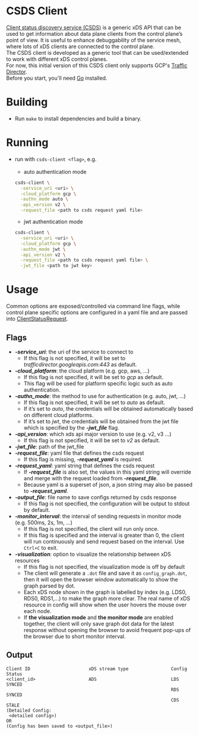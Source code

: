 # CSDS Client
[Client status discovery service (CSDS)](https://www.envoyproxy.io/docs/envoy/latest/api-v3/service/status/v3/csds.proto) is a generic xDS API that can be used to get information about data plane clients from the control plane’s point of view. It is useful to enhance debuggability of the service mesh, where lots of xDS clients are connected to the control plane.<br/>
The CSDS client is developed as a generic tool that can be used/extended to work with different xDS control planes.<br/>
For now, this initial version of this CSDS client only supports GCP's [Traffic Director](https://cloud.google.com/traffic-director).
<br/>Before you start, you'll need [Go](https://golang.org/) installed.

# Building
* Run `make` to install dependencies and build a binary.

# Running
* run with `csds-client <flag>`, e.g. <br/><br/>
   * auto authentication mode
   ```bash
   csds-client \
     -service_uri <uri> \
     -cloud_platform gcp \
     -authn_mode auto \
     -api_version v2 \
     -request_file <path to csds request yaml file>
  ```
   * jwt authentication mode
   ```bash
   csds-client \
     -service_uri <uri> \
     -cloud_platform gcp \
     -authn_mode jwt \
     -api_version v2 \
     -request_file <path to csds request yaml file> \
     -jwt_file <path to jwt key>
  ```

# Usage
Common options are exposed/controlled via command line flags, while control plane specific options are configured in a yaml file and are passed into [ClientStatusRequest](https://www.envoyproxy.io/docs/envoy/latest/api-v3/service/status/v3/csds.proto#service-status-v3-clientstatusrequest).
## Flags
* ***-service_uri***: the uri of the service to connect to 
   * If this flag is not specified, it will be set to *trafficdirector.googleapis.com:443* as default.
* ***-cloud_platform***: the cloud platform (e.g. gcp, aws,  ...)
  * If this flag is not specified, it will be set to *gcp* as default.
  * This flag will be used for platform specific logic such as auto authentication.
* ***-authn_mode***: the method to use for authentication (e.g. auto, jwt, ...)
  * If this flag is not specified, it will be set to *auto* as default.
  * If it’s set to *auto*, the credentials will be obtained automatically based on different cloud platforms.
  * If it’s set to *jwt*, the credentials will be obtained from the jwt file which is specified by the ***-jwt_file*** flag.
* ***-api_version***: which xds api major version to use (e.g. v2, v3 ...)
  * If this flag is not specified, it will be set to *v2* as default.
* ***-jwt_file***: path of the jwt_file
* ***-request_file***: yaml file that defines the csds request
  * If this flag is missing, ***-request_yaml*** is required.
* ***-request_yaml***: yaml string that defines the csds request
  * If ***-request_file*** is also set, the values in this yaml string will override and merge with the request loaded from ***-request_file***. 
  * Because yaml is a superset of json, a json string may also be passed to ***-request_yaml***.
* ***-output_file***: file name to save configs returned by csds response
   * If this flag is not specified, the configuration will be output to stdout by default.
* ***-monitor_interval***: the interval of sending requests in monitor mode (e.g. 500ms, 2s, 1m, ...)
   * If this flag is not specified, the client will run only once.
   * If this flag is specified and the interval is greater than 0, the client will run continuously and send request based on the interval. Use `Ctrl+C` to exit.
* ***-visualization***: option to visualize the relationship between xDS resources
   * If this flag is not specified, the visualization mode is off by default
   * The client will generate a `.dot` file and save it as `config_graph.dot`, then it will open the browser window automatically to show the graph parsed by dot.
   * Each xDS node shown in the graph is labelled by index (e.g. LDS0, RDS0, RDS1,...) to make the graph more clear. The real name of xDS resource in config will show when the user hovers the mouse over each node.
   * If **the visualization mode** and **the monitor mode** are enabled together, the client will only save graph dot data for the latest response without opening the browser to avoid frequent pop-ups of the browser due to short monitor interval.

## Output
```
Client ID                      xDS stream type                Config Status                           
<client_id>                    ADS                            LDS SYNCED
                                                              RDS SYNCED
                                                              CDS STALE
(Detailed Config:
 <detailed config>)
OR
(Config has been saved to <output_file>)
```